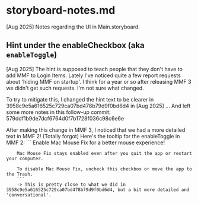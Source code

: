 # storyboard-notes.md

[Aug 2025] Notes regarding the UI in Main.storyboard.

## Hint under the enableCheckbox (aka `enableToggle`)

[Aug 2025] The hint is supposed to teach people that they don't have to add MMF to Login Items.
Lately I've noticed quite a few report requests about 'hiding MMF on startup'. I think for a year or so after releasing MMF 3 we didn't get such requests. I'm not sure what changed.

To try to mitigate this, I changed the hint text to be clearer in 3958c9e5a616525c729ca07bd478b79d9f0bd6d4 in [Aug 2025] 
    ... And left some more notes in this follow-up commit: 579ddf1b9de7dcf6764d0f7b1728f036c98c6e6e

After making this change in MMF 3, I noticed that we had a more detailed text in MMF 2! (Totally forgot)
    Here's the tooltip for the enableToggle in MMF 2:
        ``` 
        Enable Mac Mouse Fix for a better mouse experience!
        
        Mac Mouse Fix stays enabled even after you quit the app or restart your computer.
        
        To disable Mac Mouse Fix, uncheck this checkbox or move the app to the Trash.
        ```
        -> This is pretty close to what we did in 3958c9e5a616525c729ca07bd478b79d9f0bd6d4, but a bit more detailed and 'conversational'.

